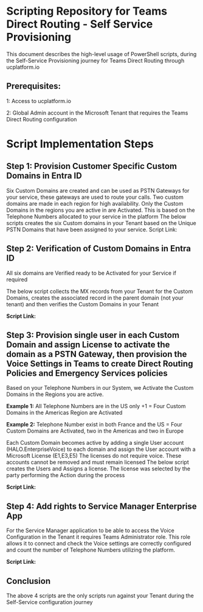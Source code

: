 # Scripting Repository for Teams Direct Routing - Self Service Provisioning 

This document describes the high-level usage of PowerShell scripts, during the Self-Service Provisioning journey for Teams Direct Routing through ucplatform.io

## Prerequisites:
1: Access to ucplatform.io 

2: Global Admin account in the Microsoft Tenant that requires the Teams Direct Routing configuration

# Script Implementation Steps

## Step 1: Provision Customer Specific Custom Domains in Entra ID 
Six Custom Domains are created and can be used as PSTN Gateways for your service, these gateways are used to route your calls. Two custom domains are made in each region for high availability. Only the Custom Domains in the regions you are active in are Activated. This is based on the Telephone Numbers allocated to your service in the platform
The below scripts creates the six Custom domains in your Tenant based on the Unique PSTN Domains that have been assigned to your service.
Script Link:

## Step 2: Verification of Custom Domains in Entra ID 
All six domains are Verified ready to be Activated for your Service if required

The below script collects the MX records from your Tenant for the Custom Domains, creates the associated record in the parent domain (not your tenant) and then verifies the Custom Domains in your Tenant

**Script Link:**

## Step 3: Provision single user in each Custom Domain and assign License to activate the domain as a PSTN Gateway, then provision the Voice Settings in Teams to create Direct Routing Policies and Emergency Services policies 
Based on your Telephone Numbers in our System, we Activate the Custom Domains in the Regions you are active.

**Example 1:** All Telephone Numbers are in the US only +1 = Four Custom Domains in the Americas Region are Activated 

**Example 2:** Telephone Number exist in both France and the US = Four Custom Domains are Activated, two in the Americas and two in Europe

Each Custom Domain becomes active by adding a single User account (HALO.EnterpriseVoice) to each domain and assign the User account with a Microsoft License (E1,E3,E5) The licenses do not require voice. These accounts cannot be removed and must remain licensed
The below script creates the Users and Assigns a license. The license was selected by the party performing the Action during the process

**Script Link:**

## Step 4: Add rights to Service Manager Enterprise App
For the Service Manager application to be able to access the Voice Configuration in the Tenant it requires Teams Administrator role. This role allows it to connect and check the Voice settings are correctly configured and count the number of Telephone Numbers utilizing the platform.

**Script Link:**

## Conclusion
The above 4 scripts are the only scripts run against your Tenant during the Self-Service configuration journey
